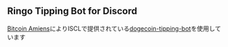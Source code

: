 ## Ringo Tipping Bot for Discord
[Bitcoin Amiens](https://github.com/BitcoinAmiens)によりISCLで提供されている[dogecoin-tipping-bot](https://github.com/BitcoinAmiens/dogecoin-tipping-bot)を使用しています
